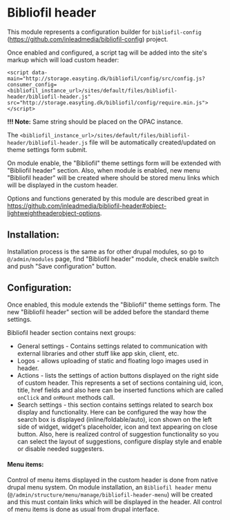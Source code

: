 # Bibliofil header

This module represents a configuration builder for `bibliofil-config` (https://github.com/inleadmedia/bibliofil-config)
project.

Once enabled and configured, a script tag will be added into the site's markup which will load custom header:

`<script data-main="http://storage.easyting.dk/bibliofil/config/src/config.js?consumer_config=<bibliofil_instance_url>/sites/default/files/bibliofil-header/bibliofil-header.js" src="http://storage.easyting.dk/bibliofil/config/require.min.js"></script>`

**!!! Note:** Same string should be placed on the OPAC instance.

The `<bibliofil_instance_url>/sites/default/files/bibliofil-header/bibliofil-header.js` file will be automatically
created/updated on theme settings form submit.

On module enable, the "Bibliofil" theme settings form will be extended with "Bibliofil header" section.
Also, when module is enabled, new menu "Bibliofil header" will be created where should be stored menu links which will
be displayed in the custom header.

Options and functions generated by this module are described great in https://github.com/inleadmedia/bibliofil-header#object-lightweightheaderobject-options.

## Installation:
Installation process is the same as for other drupal modules, so go to `@/admin/modules` page, find "Bibliofil header"
module, check enable switch and push "Save configuration" button.

## Configuration:
Once enabled, this module extends the "Bibliofil" theme settings form. The new "Bibliofil header" section will be added
before the standard theme settings.

Bibliofil header section contains next groups:
- General settings - Contains settings related to communication with external libraries and other stuff like app skin,
  client, etc.
- Logos - allows uploading of static and floating logo images used in header.
- Actions - lists the settings of action buttons displayed on the right side of custom header. This represents a set of
  sections containing uid, icon, title, href fields and also here can be inserted functions which are called `onClick`
  and `onMount` methods call.
- Search settings - this section contains settings related to search box display and functionality. Here can be
  configured the way how the search box is displayed (inline/foldable/auto), icon shown on the left side of widget, widget's
  placeholder, icon and text appearing on close button. Also, here is realized control of suggestion functionality so you
  can select the layout of suggestions, configure display style and enable or disable needed suggesters.

#### Menu items:
Control of menu items displayed in the custom header is done from native drupal menu system. On module installation, an
`Bibliofil header` menu (`@/admin/structure/menu/manage/bibliofil-header-menu`) will be created and this must contain
links which will be displayed in the header.
All control of menu items is done as usual from drupal interface.
